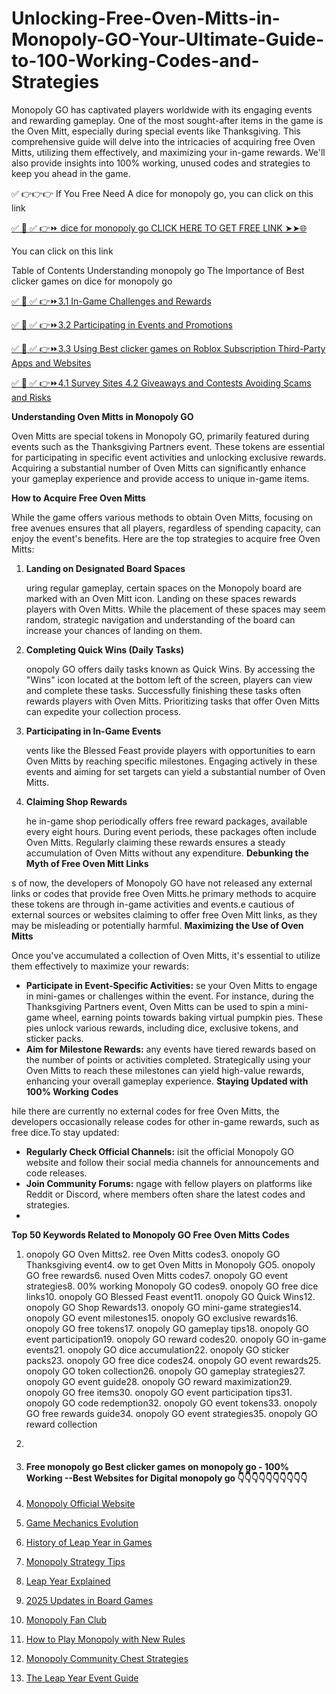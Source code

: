 # Unlocking-Free-Oven-Mitts-in-Monopoly-GO-Your-Ultimate-Guide-to-100-Working-Codes-and-Strategies

Monopoly GO has captivated players worldwide with its engaging events and rewarding gameplay. One of the most sought-after items in the game is the Oven Mitt, especially during special events like Thanksgiving. This comprehensive guide will delve into the intricacies of acquiring free Oven Mitts, utilizing them effectively, and maximizing your in-game rewards. We'll also provide insights into 100% working, unused codes and strategies to keep you ahead in the game.

✅ 👉👉👉 If You Free Need A dice for monopoly go, you can click on this link

[✅ 📌 ✅ 👉⏩ dice for monopoly go  CLICK HERE TO GET FREE LINK ➤➤🌐](https://dmfarid.com/monopoly-go/)

You can click on this link

Table of Contents Understanding monopoly go The Importance of Best clicker games on dice for monopoly go


[✅ 📌 ✅ 👉⏩3.1 In-Game Challenges and Rewards ](https://dmfarid.com/monopoly-go/)

[✅ 📌 ✅ 👉⏩3.2 Participating in Events and Promotions](https://dmfarid.com/monopoly-go/)

[✅ 📌 ✅ 👉⏩3.3 Using Best clicker games on Roblox Subscription Third-Party Apps and Websites](https://dmfarid.com/monopoly-go/)

[✅ 📌 ✅ 👉⏩4.1 Survey Sites 4.2 Giveaways and Contests Avoiding Scams and Risks](https://dmfarid.com/monopoly-go/)


**Understanding Oven Mitts in Monopoly GO**

Oven Mitts are special tokens in Monopoly GO, primarily featured during events such as the Thanksgiving Partners event. These tokens are essential for participating in specific event activities and unlocking exclusive rewards. Acquiring a substantial number of Oven Mitts can significantly enhance your gameplay experience and provide access to unique in-game items.

**How to Acquire Free Oven Mitts**

While the game offers various methods to obtain Oven Mitts, focusing on free avenues ensures that all players, regardless of spending capacity, can enjoy the event's benefits. Here are the top strategies to acquire free Oven Mitts:

1. **Landing on Designated Board Spaces**

   uring regular gameplay, certain spaces on the Monopoly board are marked with an Oven Mitt icon. Landing on these spaces rewards players with Oven Mitts. While the placement of these spaces may seem random, strategic navigation and understanding of the board can increase your chances of landing on them.
2. **Completing Quick Wins (Daily Tasks)**

   onopoly GO offers daily tasks known as Quick Wins. By accessing the "Wins" icon located at the bottom left of the screen, players can view and complete these tasks. Successfully finishing these tasks often rewards players with Oven Mitts. Prioritizing tasks that offer Oven Mitts can expedite your collection process.
3. **Participating in In-Game Events**

   vents like the Blessed Feast provide players with opportunities to earn Oven Mitts by reaching specific milestones. Engaging actively in these events and aiming for set targets can yield a substantial number of Oven Mitts.
4. **Claiming Shop Rewards**

   he in-game shop periodically offers free reward packages, available every eight hours. During event periods, these packages often include Oven Mitts. Regularly claiming these rewards ensures a steady accumulation of Oven Mitts without any expenditure.
**Debunking the Myth of Free Oven Mitt Links**

s of now, the developers of Monopoly GO have not released any external links or codes that provide free Oven Mitts.he primary methods to acquire these tokens are through in-game activities and events.e cautious of external sources or websites claiming to offer free Oven Mitt links, as they may be misleading or potentially harmful.
**Maximizing the Use of Oven Mitts**

Once you've accumulated a collection of Oven Mitts, it's essential to utilize them effectively to maximize your rewards:

- **Participate in Event-Specific Activities:** se your Oven Mitts to engage in mini-games or challenges within the event. For instance, during the Thanksgiving Partners event, Oven Mitts can be used to spin a mini-game wheel, earning points towards baking virtual pumpkin pies. These pies unlock various rewards, including dice, exclusive tokens, and sticker packs.
- **Aim for Milestone Rewards:** any events have tiered rewards based on the number of points or activities completed. Strategically using your Oven Mitts to reach these milestones can yield high-value rewards, enhancing your overall gameplay experience.
**Staying Updated with 100% Working Codes**

hile there are currently no external codes for free Oven Mitts, the developers occasionally release codes for other in-game rewards, such as free dice.To stay updated:
- **Regularly Check Official Channels:** isit the official Monopoly GO website and follow their social media channels for announcements and code releases.
- **Join Community Forums:** ngage with fellow players on platforms like Reddit or Discord, where members often share the latest codes and strategies.
- 
**Top 50 Keywords Related to Monopoly GO Free Oven Mitts Codes**

1. onopoly GO Oven Mitts2. ree Oven Mitts codes3. onopoly GO Thanksgiving event4. ow to get Oven Mitts in Monopoly GO5. onopoly GO free rewards6. nused Oven Mitts codes7. onopoly GO event strategies8. 00% working Monopoly GO codes9. onopoly GO free dice links10. onopoly GO Blessed Feast event11. onopoly GO Quick Wins12. onopoly GO Shop Rewards13. onopoly GO mini-game strategies14. onopoly GO event milestones15. onopoly GO exclusive rewards16. onopoly GO free tokens17. onopoly GO gameplay tips18. onopoly GO event participation19. onopoly GO reward codes20. onopoly GO in-game events21. onopoly GO dice accumulation22. onopoly GO sticker packs23. onopoly GO free dice codes24. onopoly GO event rewards25. onopoly GO token collection26. onopoly GO gameplay strategies27. onopoly GO event guide28. onopoly GO reward maximization29. onopoly GO free items30. onopoly GO event participation tips31. onopoly GO code redemption32. onopoly GO event tokens33. onopoly GO free rewards guide34. onopoly GO event strategies35. onopoly GO reward collection
2. 
3. #### Free monopoly go Best clicker games on monopoly go - 100% Working --**Best Websites for Digital monopoly go** 👇👇👇👇👇👇👇👇👇👇

1. [Monopoly Official Website](https://dmfarid.com/monopoly-go/)
2. [Game Mechanics Evolution](https://dmfarid.com/monopoly-go/)
3. [History of Leap Year in Games](https://dmfarid.com/monopoly-go/)
4. [Monopoly Strategy Tips](https://dmfarid.com/monopoly-go/)
5. [Leap Year Explained](https://dmfarid.com/monopoly-go/)
6. [2025 Updates in Board Games](https://dmfarid.com/monopoly-go/)
7. [Monopoly Fan Club](https://dmfarid.com/monopoly-go/)
8. [How to Play Monopoly with New Rules](https://dmfarid.com/monopoly-go/)
9. [Monopoly Community Chest Strategies](https://dmfarid.com/monopoly-go/)
10. [The Leap Year Event Guide](https://dmfarid.com/monopoly-go/)
